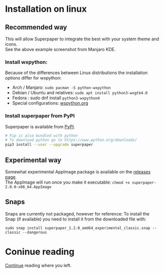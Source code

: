 # Installation on linux

## Recommended way

This will allow Superpaper to integrate the best with your system theme and icons.  
See the above example screenshot from Manjaro KDE.

### Install wxpython:

Because of the differences between Linux distributions the installation options differ for wxpython:

- Arch / Manjaro: `sudo pacman -S python-wxpython`
- Debian / Ubuntu and relatives: `sudo apt install python3-wxgtk4.0`
- Fedora : sudo dnf install `python3-wxpython4`
- Special configurations: [wspython.org](https://wxpython.org/pages/downloads/)

### Install superpaper from PyPI

Superpaper is available from [PyPI](https://pypi.org/project/superpaper).

```sh
# Pip is also bundled with python
# To download python go to https://www.python.org/downloads/
pip3 install --user --upgrade superpaper
```

## Experimental way

Somewhat experimental AppImage package is available on the [releases page](https://github.com/hhannine/superpaper/releases).  
The AppImage will run once you make it executable: `chmod +x superpaper-2.0.0-x86_64.AppImage`

## Snaps

Snaps are currently not packaged, however for reference: To install the Snap (if available) you need to install it from the downloaded file with:

```
sudo snap install superpaper_1.2.0_amd64_experimental_classic.snap --classic --dangerous
```

# Coninue reading

[Continue](./README.md/##Installation) reading where you left.
